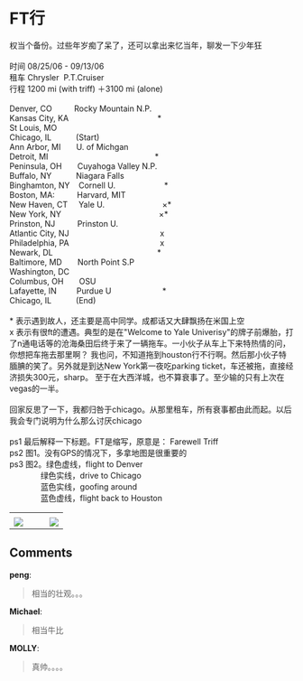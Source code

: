 # FT行

<div id="msgcns!9884D0A402622CB2!3321" class="bvMsg"><div>权当个备份。过些年岁痴了呆了，还可以拿出来忆当年，聊发一下少年狂</div>
<div> </div>
<div>时间 08/25/06 - 09/13/06</div>
<div>租车 Chrysler  P.T.Cruiser</div>
<div>行程 1200 mi (with triff) ＋3100 mi (alone)</div>
<div> </div>
<div>Denver, CO          Rocky Mountain N.P.   </div>
<div>Kansas City, KA                                        *</div>
<div>St Louis, MO</div>
<div>Chicago, IL           (Start)                                               </div>
<div>Ann Arbor, MI       U. of Michgan</div>
<div>Detroit, MI                                                *</div>
<div>Peninsula, OH       Cuyahoga Valley N.P.</div>
<div>Buffalo, NY           Niagara Falls</div>
<div>Binghamton, NY    Cornell U.                      *</div>
<div>Boston, MA:          Harvard, MIT</div>
<div>New Haven, CT     Yale U.                          ×*</div>
<div>New York, NY                                            ×*</div>
<div>Prinston, NJ          Prinston U.                     </div>
<div>Atlantic City, NJ                                         x</div>
<div>Philadelphia, PA                                         x</div>
<div>Newark, DL                                               *</div>
<div>Baltimore, MD       North Point S.P</div>
<div>Washington, DC</div>
<div>Columbus, OH       OSU</div>
<div>Lafayette, IN         Purdue U                       *</div>
<div>Chicago, IL           (End)</div>
<div> </div>
<div>* 表示遇到故人，还主要是高中同学。成都话又大肆飘扬在米国上空</div>
<div>x 表示有很ft的遭遇。典型的是在&quot;Welcome to Yale Univerisy&quot;的牌子前爆胎，打了n通电话等的沧海桑田后终于来了一辆拖车。一小伙子从车上下来特热情的问，你想把车拖去那里啊？ 我也问，不知道拖到houston行不行啊。然后那小伙子特腼腆的笑了。另外就是到达New York第一夜吃parking ticket，车还被拖，直接经济损失300元，sharp。 至于在大西洋城，也不算衰事了。至少输的只有上次在vegas的一半。</div>
<div> </div>
<div>回家反思了一下，我都归咎于chicago。从那里租车，所有衰事都由此而起。以后我会专门说明为什么那么讨厌chicago</div>
<div> </div>
<div>ps1 最后解释一下标题。FT是缩写，原意是： Farewell Triff</div>
<div>ps2 图1。没有GPS的情况下，多拿地图是很重要的</div>
<div>ps3 图2。绿色虚线，flight to Denver</div>
<div>              绿色实线，drive to Chicago</div>
<div>              蓝色实线，goofing around </div>
<div>              蓝色虚线，flight back to Houston</div></div><table cellspacing="0" border="0"><tr><td></td></tr><tr><td valign="top"><a href="http://byfiles.storage.live.com/y1pNYxnWYQLOB4zXEIkK6lD11ib0svv7DDDbEfciDrECAyeZHwoLQ39URZe8i0FITsY0uV_GZmBziQ" target="_blank" rel="WLPP;url=http://byfiles.storage.live.com/y1pNYxnWYQLOB4zXEIkK6lD11ib0svv7DDDbEfciDrECAyeZHwoLQ39URZe8i0FITsY0uV_GZmBziQ;cnsid=cns&#033;9884D0A402622CB2&#033;3323"><img src="http://byfiles.storage.live.com/y1pNYxnWYQLOB4zXEIkK6lD18WTtmt188ucFJX4OQ4lK_p6MyiaUDiXQb0ySLV3reWbsuUy3yYvG0c" border="0" /></a></td><td width="15"></td><td valign="top"><a href="http://byfiles.storage.live.com/y1pzv-a55BqApxk056X_yKI0cqdJ216ZPfIsi8F2Y9KBhelkbencKAbNrj0aZkz4imv8Sn1aGczUYc" target='_blank' rel="WLPP;url=http://byfiles.storage.live.com/y1pzv-a55BqApxk056X_yKI0cqdJ216ZPfIsi8F2Y9KBhelkbencKAbNrj0aZkz4imv8Sn1aGczUYc;cnsid=cns&#033;9884D0A402622CB2&#033;3322"><img src="http://byfiles.storage.live.com/y1pzv-a55BqApxk056X_yKI0XN_7wqAc-WRhJVtaeJ-FrK6deVUJLODik5GademyVTZGAX-g3EP6n8" border="0" /></a></td></tr></table>

## Comments

**peng**:
> 相当的壮观。。。

**Michael**:
> 相当牛比

**MOLLY**:
> 真帅。。。。

